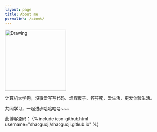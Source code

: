 ```yaml
---
layout: page
title: About me
permalink: /about/
---
```


<!-- This is the base Jekyll theme. You can find out more info about customizing your Jekyll theme, as well as basic Jekyll usage documentation at [jekyllrb.com](http://jekyllrb.com/) -->

<!-- ![me](../img/me.png =100x100) -->
<img src="../img/me.png" alt="Drawing" width="200px" />

计算机大学狗，没事爱写写代码、焊焊板子、猝猝死，爱生活，更爱体验生活。


共同学习，一起进步哈哈哈哈~~~




此博客源码： 
{% include icon-github.html username="shaoguoji/shaoguoji.github.io" %} 

<!-- You can find the source code for Jekyll at
{% include icon-github.html username="jekyll" %} /
[jekyll](https://github.com/jekyll/jekyll)
 -->